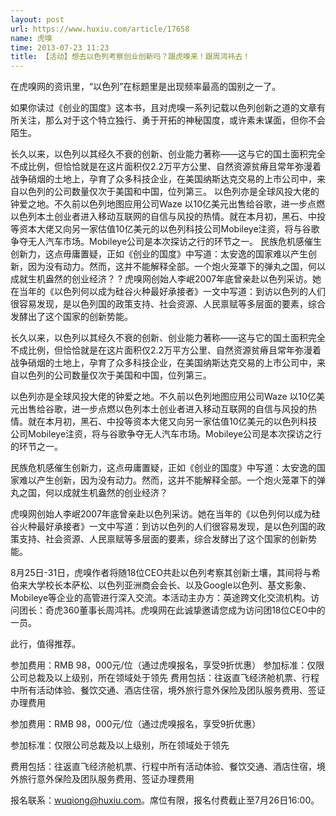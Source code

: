 ```yaml
---
layout: post
url: https://www.huxiu.com/article/17658
name: 虎嗅
time: 2013-07-23 11:23
title: 【活动】想去以色列考察创业创新吗？跟虎嗅来！跟周鸿祎去！
---
```

在虎嗅网的资讯里，“以色列”在标题里是出现频率最高的国别之一了。

如果你读过《创业的国度》这本书，且对虎嗅一系列记载以色列创新之道的文章有所关注，那么对于这个特立独行、勇于开拓的神秘国度，或许素未谋面，但你不会陌生。

长久以来，以色列以其经久不衰的创新、创业能力著称——这与它的国土面积完全不成比例，但恰恰就是在这片面积仅2.2万平方公里、自然资源贫瘠且常年弥漫着战争硝烟的土地上，孕育了众多科技企业，在美国纳斯达克交易的上市公司中，来自以色列的公司数量仅次于美国和中国，位列第三。 以色列亦是全球风投大佬的钟爱之地。不久前以色列地图应用公司Waze 以10亿美元出售给谷歌，进一步点燃以色列本土创业者进入移动互联网的自信与风投的热情。就在本月初，黑石、中投等资本大佬又向另一家估值10亿美元的以色列科技公司Mobileye注资，将与谷歌争夺无人汽车市场。Mobileye公司是本次探访之行的环节之一。 民族危机感催生创新力，这点毋庸置疑，正如《创业的国度》中写道：太安逸的国家难以产生创新，因为没有动力。然而，这并不能解释全部。一个炮火笼罩下的弹丸之国，何以成就生机盎然的创业经济？ ? 虎嗅网创始人李岷2007年底曾亲赴以色列采访。她在当年的《以色列何以成为硅谷火种最好承接者》一文中写道：到访以色列的人们很容易发现，是以色列国的政策支持、社会资源、人民禀赋等多层面的要素，综合发酵出了这个国家的创新势能。

长久以来，以色列以其经久不衰的创新、创业能力著称——这与它的国土面积完全不成比例，但恰恰就是在这片面积仅2.2万平方公里、自然资源贫瘠且常年弥漫着战争硝烟的土地上，孕育了众多科技企业，在美国纳斯达克交易的上市公司中，来自以色列的公司数量仅次于美国和中国，位列第三。

以色列亦是全球风投大佬的钟爱之地。不久前以色列地图应用公司Waze 以10亿美元出售给谷歌，进一步点燃以色列本土创业者进入移动互联网的自信与风投的热情。就在本月初，黑石、中投等资本大佬又向另一家估值10亿美元的以色列科技公司Mobileye注资，将与谷歌争夺无人汽车市场。Mobileye公司是本次探访之行的环节之一。

民族危机感催生创新力，这点毋庸置疑，正如《创业的国度》中写道：太安逸的国家难以产生创新，因为没有动力。然而，这并不能解释全部。一个炮火笼罩下的弹丸之国，何以成就生机盎然的创业经济？

虎嗅网创始人李岷2007年底曾亲赴以色列采访。她在当年的《以色列何以成为硅谷火种最好承接者》一文中写道：到访以色列的人们很容易发现，是以色列国的政策支持、社会资源、人民禀赋等多层面的要素，综合发酵出了这个国家的创新势能。

8月25日-31日，虎嗅作者将随18位CEO共赴以色列考察其创新土壤，其间将与希伯来大学校长本萨松、以色列亚洲商会会长、以及Google以色列、基文影象、Mobileye等企业的高管进行深入交流。本活动主办方：英途跨文化交流机构。访问团长：奇虎360董事长周鸿祎。虎嗅网在此诚挚邀请您成为访问团18位CEO中的一员。

此行，值得推荐。

参加费用：RMB 98，000元/位（通过虎嗅报名，享受9折优惠） 参加标准：仅限公司总裁及以上级别，所在领域处于领先 费用包括：往返直飞经济舱机票、行程中所有活动体验、餐饮交通、酒店住宿，境外旅行意外保险及团队服务费用、签证办理费用

参加费用：RMB 98，000元/位（通过虎嗅报名，享受9折优惠）

参加标准：仅限公司总裁及以上级别，所在领域处于领先

费用包括：往返直飞经济舱机票、行程中所有活动体验、餐饮交通、酒店住宿，境外旅行意外保险及团队服务费用、签证办理费用

报名联系：wuqiong@huxiu.com。席位有限，报名付费截止至7月26日16:00。

